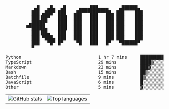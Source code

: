 <div align="center">
<pre>
   ▄█   ▄█▄  ▄█     ▄▄▄▄███▄▄▄▄    ▄██████▄ 
  ███ ▄███▀ ███   ▄██▀▀▀███▀▀▀██▄ ███    ███
  ███▐██▀   ███▌  ███   ███   ███ ███    ███
 ▄█████▀    ███▌  ███   ███   ███ ███    ███
▀▀█████▄    ███▌  ███   ███   ███ ███    ███
  ███▐██▄   ███   ███   ███   ███ ███    ███
  ███ ▀███▄ ███   ███   ███   ███ ███    ███
  ███   ▀█▀ █▀     ▀█   ███   █▀   ▀██████▀ 
  ▀                                         
</pre>
  

<!--START_SECTION:waka-->
<p align="center">
<pre>
Python                             1 hr 7 mins     ██████████▒░░░░░░░░░░░░░░   41.36 %
TypeScript                         29 mins         ████▒░░░░░░░░░░░░░░░░░░░░   17.87 %
Markdown                           23 mins         ███▓░░░░░░░░░░░░░░░░░░░░░   14.24 %
Bash                               15 mins         ██▒░░░░░░░░░░░░░░░░░░░░░░   09.73 %
Batchfile                          9 mins          █▒░░░░░░░░░░░░░░░░░░░░░░░   05.87 %
JavaScript                         6 mins          █░░░░░░░░░░░░░░░░░░░░░░░░   03.73 %
Other                              5 mins          ▓░░░░░░░░░░░░░░░░░░░░░░░░   03.20 %
</pre>
</p>
<!--END_SECTION:waka-->

<table align="center">
  <tr>
    <td valign="top">
      <img alt="GitHub stats"
           src="https://github-readme-stats.vercel.app/api?username=kim0chi&show_icons=true&hide_title=true&rank_icon=percentile&line_height=28&hide_border=true&theme=dark" />
    </td>
    <td valign="top">
      <img alt="Top languages"
           src="https://github-readme-stats.vercel.app/api/top-langs/?username=kim0chi&layout=compact&card_width=420&langs_count=8&hide_border=true&theme=dark" />
    </td>
  </tr>
</table>


